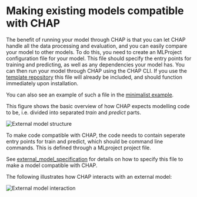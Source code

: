 # Making existing models compatible with CHAP

The benefit of running your model through CHAP is that you can let CHAP handle all the data processing and evaluation, and you can easily compare your
model to other models. To do this, you need to create an MLProject configuration file for your model. This file should specify the entry points for training and predicting, as well as any dependencies your model has. You can then run your model through CHAP using the CHAP CLI. If you use the [template repository](https://github.com/dhis2-chap/chap_model_template) this file will already be included, and should function immediately upon installation.

You can also see an example of such a file in the [minimalist example](https://github.com/dhis2-chap/minimalist_example).

This figure shows the basic overview of how CHAP expects modelling code to be, i.e. divided into separated _train_ and _predict_ parts.

![External model structure](../_static/modelling_code.png)

To make code compatible with CHAP, the code needs to contain seperate entry points for train and predict, which
should be command line commands. This is defined through a MLproject project file.

See [external_model_specification](external_model_specification) for details on how to specify this file to make a model compatible with CHAP.

The following illustrates how CHAP interacts with an external model:

![External model interaction](../_static/modelling_code_with_chap.png)
